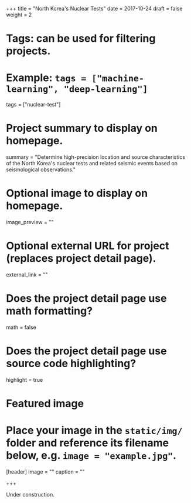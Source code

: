 +++
title = "North Korea's Nuclear Tests"
date = 2017-10-24
draft = false
weight = 2

# Tags: can be used for filtering projects.
# Example: `tags = ["machine-learning", "deep-learning"]`
tags = ["nuclear-test"]

# Project summary to display on homepage.
summary = "Determine high-precision location and source characteristics of the North Korea's nuclear tests and related seismic events based on seismological observations."

# Optional image to display on homepage.
image_preview = ""

# Optional external URL for project (replaces project detail page).
external_link = ""

# Does the project detail page use math formatting?
math = false

# Does the project detail page use source code highlighting?
highlight = true

# Featured image
# Place your image in the `static/img/` folder and reference its filename below, e.g. `image = "example.jpg"`.
[header]
image = ""
caption = ""

+++

Under construction.

